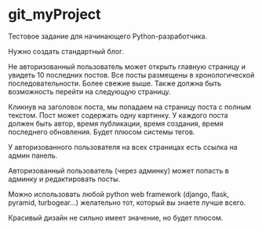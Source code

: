 # git_myProject

Тестовое задание для начинающего Python-разработчика.


Нужно создать стандартный блог. 

Не авторизованный пользователь может открыть главную страницу и увидеть 10 последних постов. Все посты размещены в хронологической последовательности. Более свежие выше. Также должна быть возможность перейти на следующую страницу.

Кликнув на заголовок поста, мы попадаем на страницу поста с полным текстом. Пост может содержать одну картинку. У каждого поста должен быть автор, время публикации, время создания, время последнего обновления. Будет плюсом системы тегов.

У авторизованного пользователя на всех страницах есть ссылка на админ панель.

Авторизованный пользователь (через админку) может попасть в админку и редактировать посты.

Можно использовать любой python web framework (django, flask, pyramid, turbogear...) желательно тот, который вы знаете лучше всего.

Красивый дизайн не сильно имеет значение, но будет плюсом.
